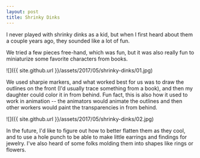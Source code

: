 ```yaml
---
layout: post
title: Shrinky Dinks
---
```

I never played with shrinky dinks as a kid, but when I first heard about them
a couple years ago, they sounded like a lot of fun.

We tried a few pieces free-hand, which was fun, but it was also really fun to
miniaturize some favorite characters from books.

![]({{ site.github.url }}/assets/2017/05/shrinky-dinks/01.jpg)

We used sharpie markers, and what worked best for us was to draw the outlines
on the front (I'd usually trace something from a book), and then my daughter
could color it in from behind. Fun fact, this is also how it used to work in
animation -- the animators would animate the outlines and then other workers
would paint the transparencies in from behind.

![]({{ site.github.url }}/assets/2017/05/shrinky-dinks/02.jpg)

In the future, I'd like to figure out how to better flatten them as they cool,
and to use a hole punch to be able to make little earrings and findings for
jewelry. I've also heard of some folks molding them into shapes like rings or
flowers.
